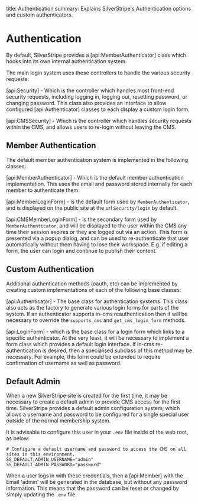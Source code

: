 title: Authentication
summary: Explains SilverStripe's Authentication options and custom authenticators. 

# Authentication

By default, SilverStripe provides a [api:MemberAuthenticator] class which hooks into its own internal
authentication system.

The main login system uses these controllers to handle the various security requests:

[api:Security] - Which is the controller which handles most front-end security requests, including logging in, logging out, resetting password, or changing password. This class also provides an interface to allow configured [api:Authenticator] classes to each display a custom login form.	

[api:CMSSecurity] - Which is the controller which handles security requests within the CMS, and allows users to re-login without leaving the CMS.

## Member Authentication

The default member authentication system is implemented in the following classes:

[api:MemberAuthenticator] - Which is the default member authentication implementation. This uses the email and password stored internally for each member to authenticate them.	

[api:MemberLoginForm] - Is the default form used by `MemberAuthenticator`, and is displayed on the public site at the url `Security/login` by default.

[api:CMSMemberLoginForm] - Is the secondary form used by `MemberAuthenticator`, and will be displayed to the	user within the CMS any time their session expires or they are logged out via an action. This form is	presented via a popup dialog, and can be used to re-authenticate that user automatically without them having	to lose their workspace. E.g. if editing a form, the user can login and continue to publish their content.

## Custom Authentication

Additional authentication methods (oauth, etc) can be implemented by creating custom implementations of each of the
following base classes:

[api:Authenticator] - The base class for authentication systems. This class also acts as the factory to generate various login forms for parts of the system. If an authenticator supports in-cms	reauthentication then it will be necessary to override the `supports_cms` and `get_cms_login_form` methods.

[api:LoginForm] - which is the base class for a login form which links to a specific authenticator. At the very least, it will be necessary to implement a form class which provides a default login interface. If in-cms re-authentication is desired, then a specialised subclass of this method may be necessary. For example, this form could be extended to require confirmation of username as well as password.

## Default Admin

When a new SilverStripe site is created for the first time, it may be necessary to create a default admin to provide
CMS access for the first time. SilverStripe provides a default admin configuration system, which allows a username
and password to be configured for a single special user outside of the normal membership system.

It is advisable to configure this user in your `.env` file inside of the web root, as below:

	# Configure a default username and password to access the CMS on all sites in this environment.
	SS_DEFAULT_ADMIN_USERNAME="admin"
	SS_DEFAULT_ADMIN_PASSWORD="password"

When a user logs in with these credentials, then a [api:Member] with the Email 'admin' will be generated in
the database, but without any password information. This means that the password can be reset or changed by simply
updating the `.env` file.
